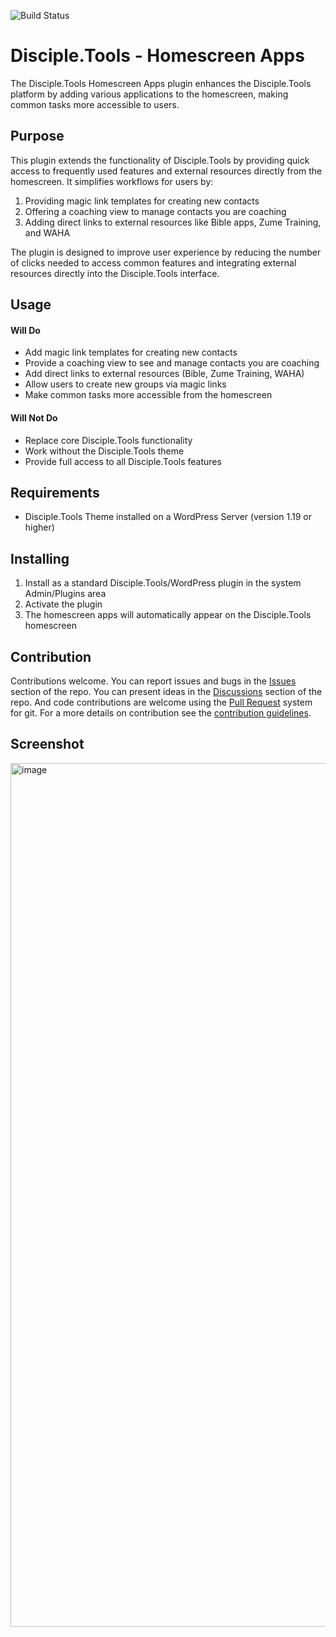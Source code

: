 ![Build Status](https://github.com/DiscipleTools/disciple-tools-homescreen-apps/actions/workflows/ci.yml/badge.svg?branch=master)

# Disciple.Tools - Homescreen Apps

The Disciple.Tools Homescreen Apps plugin enhances the Disciple.Tools platform by adding various applications to the homescreen, making common tasks more accessible to users.

## Purpose

This plugin extends the functionality of Disciple.Tools by providing quick access to frequently used features and external resources directly from the homescreen. It simplifies workflows for users by:

1. Providing magic link templates for creating new contacts
2. Offering a coaching view to manage contacts you are coaching
3. Adding direct links to external resources like Bible apps, Zume Training, and WAHA

The plugin is designed to improve user experience by reducing the number of clicks needed to access common features and integrating external resources directly into the Disciple.Tools interface.

## Usage

#### Will Do

- Add magic link templates for creating new contacts
- Provide a coaching view to see and manage contacts you are coaching
- Add direct links to external resources (Bible, Zume Training, WAHA)
- Allow users to create new groups via magic links
- Make common tasks more accessible from the homescreen

#### Will Not Do

- Replace core Disciple.Tools functionality
- Work without the Disciple.Tools theme
- Provide full access to all Disciple.Tools features

## Requirements

- Disciple.Tools Theme installed on a WordPress Server (version 1.19 or higher)

## Installing

1. Install as a standard Disciple.Tools/WordPress plugin in the system Admin/Plugins area
2. Activate the plugin
3. The homescreen apps will automatically appear on the Disciple.Tools homescreen

## Contribution

Contributions welcome. You can report issues and bugs in the
[Issues](https://github.com/DiscipleTools/disciple-tools-homescreen-apps/issues) section of the repo. You can present ideas
in the [Discussions](https://github.com/DiscipleTools/disciple-tools-homescreen-apps/discussions) section of the repo. And
code contributions are welcome using the [Pull Request](https://github.com/DiscipleTools/disciple-tools-homescreen-apps/pulls)
system for git. For a more details on contribution see the
[contribution guidelines](https://github.com/DiscipleTools/disciple-tools-homescreen-apps/blob/master/CONTRIBUTING.md).

## Screenshot
<img width="622" height="1382" alt="image" src="https://github.com/user-attachments/assets/34108cce-beae-4664-bd68-cb9a5e4e6e62" />


